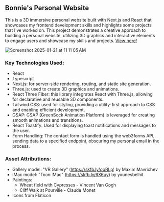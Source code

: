 ## Bonnie's Personal Website
This is a 3D immersive personal website built with Next.js and React that showcases my frontend development skills and highlights some projects that I've worked on. This project demonstrates a creative approach to building a personal website, utilizing 3D graphics and interactive elements to engage users and showcase my skills and projects. [View here!](https://bonnie-cheung.vercel.app/)

![Screenshot 2025-01-21 at 11 11 05 AM](https://github.com/user-attachments/assets/f1de5caf-227a-492c-b5e0-a06ae39d7ba6)

### Key Technologies Used:
* React
* Typescript
* Next.js: for server-side rendering, routing, and static site generation.
* Three.js: used to create 3D graphics and animations.
* React Three Fiber: this library integrates React with Three.js, allowing for declarative and reusable 3D components.
* Tailwind CSS: used for styling, providing a utility-first approach to CSS and enabling efficient development.
* GSAP: GSAP (GreenSock Animation Platform) is leveraged for creating smooth animations and transitions.
* React Toastify: Used for displaying toast notifications and messages to the user.
* Form Handling: The contact form is handled using the web3forms API, sending data to a specified endpoint, obscuring my personal email in the process.

### Asset Attributions:
* Gallery model: "VR Gallery" (https://skfb.ly/ooRLp) by Maxim Mavrichev
* iMac model: "Toon IMac" (https://skfb.ly/6X6uy) by younesbelhit
* Paintings:
  * Wheat field with Cypresses - Vincent Van Gogh
  * Cliff Walk at Pourville - Claude Monet
* Icons from Flaticon
